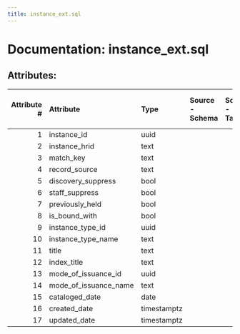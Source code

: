 ```yaml
---
title: instance_ext.sql
---
```

# Documentation: instance_ext.sql

## Attributes:

|   Attribute # | Attribute             | Type        | Source - Schema   | Source - Table   | Source - Attribute   | Source - Type   | Source - Multiple values   | Aggregation   | Description   | Notes   |
|--------------:|:----------------------|:------------|:------------------|:-----------------|:---------------------|:----------------|:---------------------------|:--------------|:--------------|:--------|
|             1 | instance_id           | uuid        |                   |                  |                      |                 |                            |               |               |         |
|             2 | instance_hrid         | text        |                   |                  |                      |                 |                            |               |               |         |
|             3 | match_key             | text        |                   |                  |                      |                 |                            |               |               |         |
|             4 | record_source         | text        |                   |                  |                      |                 |                            |               |               |         |
|             5 | discovery_suppress    | bool        |                   |                  |                      |                 |                            |               |               |         |
|             6 | staff_suppress        | bool        |                   |                  |                      |                 |                            |               |               |         |
|             7 | previously_held       | bool        |                   |                  |                      |                 |                            |               |               |         |
|             8 | is_bound_with         | bool        |                   |                  |                      |                 |                            |               |               |         |
|             9 | instance_type_id      | uuid        |                   |                  |                      |                 |                            |               |               |         |
|            10 | instance_type_name    | text        |                   |                  |                      |                 |                            |               |               |         |
|            11 | title                 | text        |                   |                  |                      |                 |                            |               |               |         |
|            12 | index_title           | text        |                   |                  |                      |                 |                            |               |               |         |
|            13 | mode_of_issuance_id   | uuid        |                   |                  |                      |                 |                            |               |               |         |
|            14 | mode_of_issuance_name | text        |                   |                  |                      |                 |                            |               |               |         |
|            15 | cataloged_date        | date        |                   |                  |                      |                 |                            |               |               |         |
|            16 | created_date          | timestamptz |                   |                  |                      |                 |                            |               |               |         |
|            17 | updated_date          | timestamptz |                   |                  |                      |                 |                            |               |               |         |